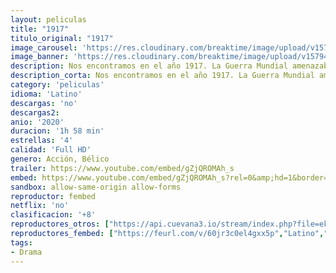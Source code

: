 ```yaml
---
layout: peliculas
title: "1917"
titulo_original: "1917"
image_carousel: 'https://res.cloudinary.com/breaktime/image/upload/v1579458184/1917-min_1_yrj0oq.jpg'
image_banner: 'https://res.cloudinary.com/breaktime/image/upload/v1579458194/1917-min_sspsbo.jpg'
description: Nos encontramos en el año 1917. La Guerra Mundial amenazaba con cambiar, para siempre, el orden mundial. Ante la amenaza que se cernía, Estados Unidos decidió entrar en el conflicto con el objetivo de desequilibrar la balanza que caracterizaba a la contienda.
description_corta: Nos encontramos en el año 1917. La Guerra Mundial amenazaba con cambiar, para siempre, el orden mundial. Ante la amenaza que se cernía, Estados Unidos decidió entrar en el conflicto con el objetivo de..
category: 'peliculas'
idioma: 'Latino'
descargas: 'no'
descargas2:
anio: '2020'
duracion: '1h 58 min'
estrellas: '4'
calidad: 'Full HD'
genero: Acción, Bélico
trailer: https://www.youtube.com/embed/gZjQROMAh_s
embed: https://www.youtube.com/embed/gZjQROMAh_s?rel=0&amp;hd=1&border=0&wmode=opaque&enablejsapi=1&modestbranding=1&controls=1&showinfo=1
sandbox: allow-same-origin allow-forms
reproductor: fembed
netflix: 'no'
clasificacion: '+8'
reproductores_otros: ["https://api.cuevana3.io/stream/index.php?file=ek5lbm9xYWNrS0xYMTZLa2xNbkdvY3ZTb3BtZng4TGp6ZFpobGFMUGtOelcwcUZmbWRIVzRkakVuS0JnbEplcG1KUnNZSlRTMGViVTBxZGdsdEhPb3Q2NWdhdWkwTm5WMjhSL1lLRFNsWmJheEorYmw5R2wyTmZIbUd4a2w1bXBsSnRrWTJTVA","Latino","https://player.premiumstream.live/player.php?id=MTY0MQ&sub=","Latino","https://gdriveplayer.me/embed2.php?link=vQYnWJ%252BuyiRMsTNWKJLUGQ2KhmEqjfebAXU4z1oYyqhpt6BpWLLrpBpSb31BemoMOira4GyLTmdZG47ExYD%252FXN1%252BmwmX0CvQsREwIJUWzKbJamDUuuQNWwxw22%252B52%252FwoDaABPENCcO6BPgHTUuntNqiTZLaG%252BQiJHWZo2j5yDyuK38o69406EMjkRNEWA9NqxClTaIERqyIIEjb3yuWs26","Latino","https://gdriveplayer.co/embed2.php?link=OjrwUXSevwwnvXFVyc3ptgqMObo8j94LwC4W5LBBATEQAkNXWx%252FN3OiCjAsHI%252BwGuqXZU7PRgoMMl3lbJyq64%252BcMU5iyci4pAGUBjIoX1%252BPuxxX76UdS9lT3AdoXM4JkaxlVO7mcPkK3bmGxy4cGnTzuWVSk6t6rLyZybnf7uCTIYjbe4mEOc7QbWayJeCtsn1FN6SfoRifvx8yawQvuxN","Latino","https://mstream.space/cvwikd461btk","Latino"]
reproductores_fembed: ["https://feurl.com/v/60jr3c0el4gxx5p","Latino","https://feurl.com/v/my3r1h58m4px1my","Latino"]
tags:
- Drama
---
```













